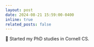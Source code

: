 ```yaml
---
layout: post
date: 2024-08-21 15:59:00-0400
inline: true
related_posts: false
---
```


📢 Started my PhD studies in Cornell CS.
